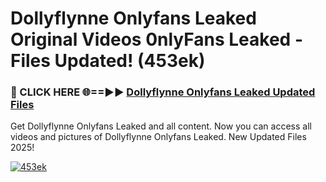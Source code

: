 # Dollyflynne Onlyfans Leaked Original Videos 0nlyFans Leaked - Files Updated! (453ek)

<h3>🔴 CLICK HERE 🌐==►► <a href="https://tinyurl.com/2jnfzry5" rel="nofollow">Dollyflynne Onlyfans Leaked Updated Files</a></h3>

Get Dollyflynne Onlyfans Leaked and all content. Now you can access all videos and pictures of Dollyflynne Onlyfans Leaked. New Updated Files 2025!

[![453ek](https://i.imgur.com/GyGTBgg.gif)](https://tinyurl.com/2jnfzry5)
